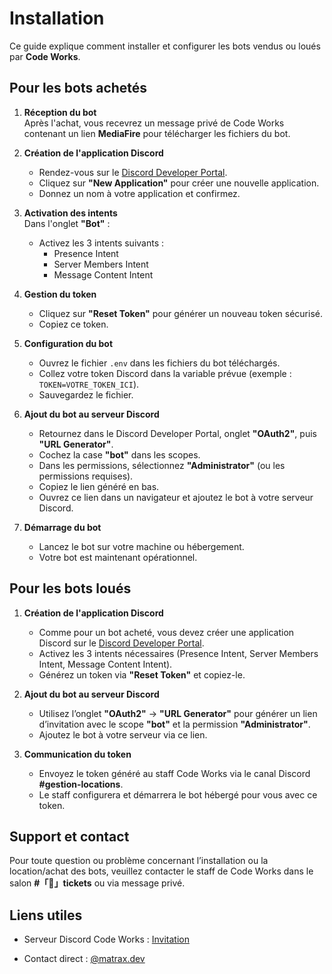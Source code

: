 # Installation
Ce guide explique comment installer et configurer les bots vendus ou loués par **Code Works**.

## Pour les bots achetés
1. **Réception du bot**  
   Après l'achat, vous recevrez un message privé de Code Works contenant un lien **MediaFire** pour télécharger les fichiers du bot.

2. **Création de l'application Discord**  
   * Rendez-vous sur le [Discord Developer Portal](https://discord.com/developers/applications).  
   * Cliquez sur **"New Application"** pour créer une nouvelle application.  
   * Donnez un nom à votre application et confirmez.

3. **Activation des intents**  
   Dans l'onglet **"Bot"** :  
   * Activez les 3 intents suivants :  
     * Presence Intent  
     * Server Members Intent  
     * Message Content Intent

4. **Gestion du token**  
   * Cliquez sur **"Reset Token"** pour générer un nouveau token sécurisé.  
   * Copiez ce token.

5. **Configuration du bot**  
   * Ouvrez le fichier `.env` dans les fichiers du bot téléchargés.  
   * Collez votre token Discord dans la variable prévue (exemple : `TOKEN=VOTRE_TOKEN_ICI`).  
   * Sauvegardez le fichier.

6. **Ajout du bot au serveur Discord**  
   * Retournez dans le Discord Developer Portal, onglet **"OAuth2"**, puis **"URL Generator"**.  
   * Cochez la case **"bot"** dans les scopes.  
   * Dans les permissions, sélectionnez **"Administrator"** (ou les permissions requises).  
   * Copiez le lien généré en bas.  
   * Ouvrez ce lien dans un navigateur et ajoutez le bot à votre serveur Discord.

7. **Démarrage du bot**  
   * Lancez le bot sur votre machine ou hébergement.  
   * Votre bot est maintenant opérationnel.

## Pour les bots loués
1. **Création de l'application Discord**  
   * Comme pour un bot acheté, vous devez créer une application Discord sur le [Discord Developer Portal](https://discord.com/developers/applications).  
   * Activez les 3 intents nécessaires (Presence Intent, Server Members Intent, Message Content Intent).  
   * Générez un token via **"Reset Token"** et copiez-le.

2. **Ajout du bot au serveur Discord**  
   * Utilisez l’onglet **"OAuth2"** → **"URL Generator"** pour générer un lien d’invitation avec le scope **"bot"** et la permission **"Administrator"**.  
   * Ajoutez le bot à votre serveur via ce lien.

3. **Communication du token**  
   * Envoyez le token généré au staff Code Works via le canal Discord **#gestion-locations**.  
   * Le staff configurera et démarrera le bot hébergé pour vous avec ce token.

## Support et contact
Pour toute question ou problème concernant l’installation ou la location/achat des bots, veuillez contacter le staff de Code Works dans le salon **#「🎫」tickets** ou via message privé.

## Liens utiles
* Serveur Discord Code Works : [Invitation](https://discord.gg/8X25qRmUh2)  

* Contact direct : [@matrax.dev](https://discord.com/users/1235588660854915132)  

